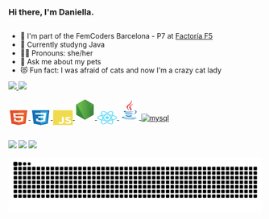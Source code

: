 ### Hi there, I'm Daniella.
##

- :seedling: I'm part of the FemCoders Barcelona - P7 at [Factoría F5](https://factoriaf5.org/)
- 🧠 Currently studyng Java
- 👩‍🦰 Pronouns: she/her
- 🐶 Ask me about my pets
- 😻 Fun fact: I was afraid of cats and now I'm a crazy cat lady

<div align="display: inline_block">
  <a href="https://github.com/DaniPacheco8">
  <img height="150em" src="https://github-readme-stats-git-masterrstaa-rickstaa.vercel.app/api?username=DaniPacheco8&show_icons=true&theme=cobalt&include_all_commits=true&count_private=true"/>
  <img height="150em" src="https://github-readme-stats-git-masterrstaa-rickstaa.vercel.app/api/top-langs/?username=DaniPacheco8&layout=compact&langs_count=7&theme=cobalt"/>
</div>
<div style="display: inline_block"><br>
  <img align="center" alt="HTML" height="30" width="40" src="https://raw.githubusercontent.com/devicons/devicon/master/icons/html5/html5-original.svg">
  <img align="center" alt="CSS" height="30" width="40" src="https://raw.githubusercontent.com/devicons/devicon/master/icons/css3/css3-original.svg">
  <img align="center" alt="Js" height="30" width="40" src="https://raw.githubusercontent.com/devicons/devicon/master/icons/javascript/javascript-plain.svg">
  <img src="https://raw.githubusercontent.com/devicons/devicon/master/icons/nodejs/nodejs-original.svg" alt="nodejs" width="40" height="40"/>
  <img align="center" alt="React" height="30" width="40" src="https://raw.githubusercontent.com/devicons/devicon/master/icons/react/react-original.svg">
  <img src="https://raw.githubusercontent.com/devicons/devicon/master/icons/java/java-original.svg" alt="java" width="40" height="40"/>
  <img align="center" alt="mysql" height="30" width="40" src="https://cdn.jsdelivr.net/gh/devicons/devicon/icons/mysql/mysql-original.svg">
</div>
    
  ##
 
<div> 
  <a href="https://instagram.com/daniellapacheco" target="_blank"><img src="https://img.shields.io/badge/-Instagram-%23E4405F?style=for-the-badge&logo=instagram&logoColor=white" target="_blank"></a>
 	<a href = "mailto:daniellak.pacheco@gmail.com"><img src="https://img.shields.io/badge/-Gmail-%23333?style=for-the-badge&logo=gmail&logoColor=white" target="_blank"></a>
  <a href="https://www.linkedin.com/in/daniellapacheco/" target="_blank"><img src="https://img.shields.io/badge/-LinkedIn-%230077B5?style=for-the-badge&logo=linkedin&logoColor=white" target="_blank"></a> 

![Snake animation](https://github.com/DaniPacheco8/DaniPacheco8/blob/output/github-contribution-grid-snake-dark.svg)
</div>
